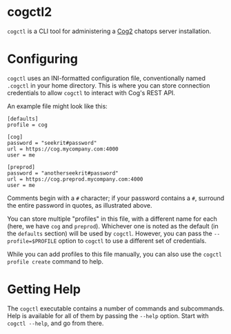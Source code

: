 # cogctl2

`cogctl` is a CLI tool for administering a
[Cog2](https://github.com/clockworksoul/cog2) chatops server installation.

# Configuring

`cogctl` uses an INI-formatted configuration file, conventionally
named `.cogctl` in your home directory. This is where you can store
connection credentials to allow `cogctl` to interact with Cog's REST
API.

An example file might look like this:
```
[defaults]
profile = cog

[cog]
password = "seekrit#password"
url = https://cog.mycompany.com:4000
user = me

[preprod]
password = "anotherseekrit#password"
url = https://cog.preprod.mycompany.com:4000
user = me
```

Comments begin with a `#` character; if your password contains a `#`,
surround the entire password in quotes, as illustrated above.

You can store multiple "profiles" in this file, with a different name
for each (here, we have `cog` and `preprod`). Whichever one is noted
as the default (in the `defaults` section) will be used by
`cogctl`. However, you can pass the `--profile=$PROFILE` option to
`cogctl` to use a different set of credentials.

While you can add profiles to this file manually, you can also use the
`cogctl profile create` command to help.

# Getting Help

The `cogctl` executable contains a number of commands and
subcommands. Help is available for all of them by passing the `--help`
option. Start with `cogctl --help`, and go from there.

